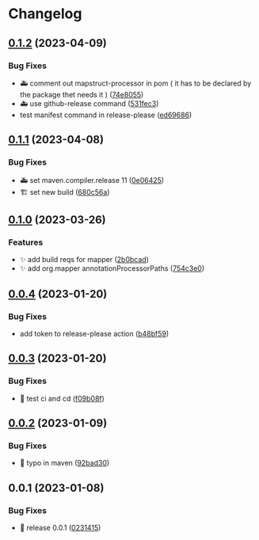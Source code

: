 # Changelog

## [0.1.2](https://github.com/weareretx/iconic.xr.suite/compare/v0.1.1...v0.1.2) (2023-04-09)


### Bug Fixes

* :ambulance: comment out mapstruct-processor in pom ( it has to be declared by the package thet needs it ) ([74e8055](https://github.com/weareretx/iconic.xr.suite/commit/74e8055fc266f57e3389b4bf08fd57cc341e749a))
* :ambulance: use github-release command ([531fec3](https://github.com/weareretx/iconic.xr.suite/commit/531fec3caaee202e35aff1edfe606c27e9113dbf))
* test manifest command in release-please ([ed69686](https://github.com/weareretx/iconic.xr.suite/commit/ed69686efcbd66264b4257501e4e486f30132f73))

## [0.1.1](https://github.com/weareretx/iconic.xr.suite/compare/v0.1.0...v0.1.1) (2023-04-08)


### Bug Fixes

* :ambulance: set  maven.compiler.release 11 ([0e06425](https://github.com/weareretx/iconic.xr.suite/commit/0e06425de06b42a6cd40df13f9717c948ffea056))
* :building_construction: set new build ([680c56a](https://github.com/weareretx/iconic.xr.suite/commit/680c56af15aa522b04899beb86bf7f4a762e919a))

## [0.1.0](https://github.com/weareretx/iconic.xr.suite/compare/v0.0.4...v0.1.0) (2023-03-26)


### Features

* :sparkles: add build reqs for mapper ([2b0bcad](https://github.com/weareretx/iconic.xr.suite/commit/2b0bcad8e4f435a8cb6750f936bc0d83e348fa8b))
* :sparkles: add org.mapper annotationProcessorPaths ([754c3e0](https://github.com/weareretx/iconic.xr.suite/commit/754c3e0a944c28068f73ab0fa549b5c2197d0593))

## [0.0.4](https://github.com/weareretx/iconic.xr.suite/compare/v0.0.3...v0.0.4) (2023-01-20)


### Bug Fixes

* add token to release-please action ([b48bf59](https://github.com/weareretx/iconic.xr.suite/commit/b48bf591b98943a8e22b55753ec806e7c52a5486))

## [0.0.3](https://github.com/weareretx/iconic.xr.suite/compare/v0.0.2...v0.0.3) (2023-01-20)


### Bug Fixes

* :construction_worker: test ci and cd ([f09b08f](https://github.com/weareretx/iconic.xr.suite/commit/f09b08f222e838b3ac78ac7b04090145b992f607))

## [0.0.2](https://github.com/weareretx/iconic.xr.suite/compare/v0.0.1...v0.0.2) (2023-01-09)


### Bug Fixes

* :bug: typo in maven ([92bad30](https://github.com/weareretx/iconic.xr.suite/commit/92bad3046aa708df37101b2d2a77bcb6435fd45c))

## 0.0.1 (2023-01-08)


### Bug Fixes

* :bookmark: release 0.0.1 ([0231415](https://github.com/weareretx/iconic.xr.suite/commit/0231415a06556adaf74b79ad5c7d1ee4d7dc3d1d))
